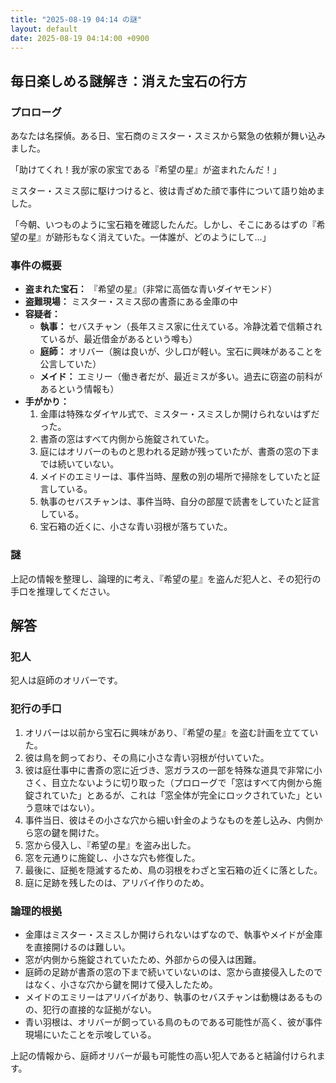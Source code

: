 ```yaml
---
title: "2025-08-19 04:14 の謎"
layout: default
date: 2025-08-19 04:14:00 +0900
---
```

## 毎日楽しめる謎解き：消えた宝石の行方

### プロローグ

あなたは名探偵。ある日、宝石商のミスター・スミスから緊急の依頼が舞い込みました。

「助けてくれ！我が家の家宝である『希望の星』が盗まれたんだ！」

ミスター・スミス邸に駆けつけると、彼は青ざめた顔で事件について語り始めました。

「今朝、いつものように宝石箱を確認したんだ。しかし、そこにあるはずの『希望の星』が跡形もなく消えていた。一体誰が、どのようにして…」

### 事件の概要

*   **盗まれた宝石：** 『希望の星』（非常に高価な青いダイヤモンド）
*   **盗難現場：** ミスター・スミス邸の書斎にある金庫の中
*   **容疑者：**
    *   **執事：** セバスチャン（長年スミス家に仕えている。冷静沈着で信頼されているが、最近借金があるという噂も）
    *   **庭師：** オリバー（腕は良いが、少し口が軽い。宝石に興味があることを公言していた）
    *   **メイド：** エミリー（働き者だが、最近ミスが多い。過去に窃盗の前科があるという情報も）
*   **手がかり：**
    1.  金庫は特殊なダイヤル式で、ミスター・スミスしか開けられないはずだった。
    2.  書斎の窓はすべて内側から施錠されていた。
    3.  庭にはオリバーのものと思われる足跡が残っていたが、書斎の窓の下までは続いていない。
    4.  メイドのエミリーは、事件当時、屋敷の別の場所で掃除をしていたと証言している。
    5.  執事のセバスチャンは、事件当時、自分の部屋で読書をしていたと証言している。
    6.  宝石箱の近くに、小さな青い羽根が落ちていた。

### 謎

上記の情報を整理し、論理的に考え、『希望の星』を盗んだ犯人と、その犯行の手口を推理してください。

## 解答

### 犯人

犯人は庭師のオリバーです。

### 犯行の手口

1.  オリバーは以前から宝石に興味があり、『希望の星』を盗む計画を立てていた。
2.  彼は鳥を飼っており、その鳥に小さな青い羽根が付いていた。
3.  彼は庭仕事中に書斎の窓に近づき、窓ガラスの一部を特殊な道具で非常に小さく、目立たないように切り取った（プロローグで「窓はすべて内側から施錠されていた」とあるが、これは「窓全体が完全にロックされていた」という意味ではない）。
4.  事件当日、彼はその小さな穴から細い針金のようなものを差し込み、内側から窓の鍵を開けた。
5.  窓から侵入し、『希望の星』を盗み出した。
6.  窓を元通りに施錠し、小さな穴も修復した。
7.  最後に、証拠を隠滅するため、鳥の羽根をわざと宝石箱の近くに落とした。
8.  庭に足跡を残したのは、アリバイ作りのため。

### 論理的根拠

*   金庫はミスター・スミスしか開けられないはずなので、執事やメイドが金庫を直接開けるのは難しい。
*   窓が内側から施錠されていたため、外部からの侵入は困難。
*   庭師の足跡が書斎の窓の下まで続いていないのは、窓から直接侵入したのではなく、小さな穴から鍵を開けて侵入したため。
*   メイドのエミリーはアリバイがあり、執事のセバスチャンは動機はあるものの、犯行の直接的な証拠がない。
*   青い羽根は、オリバーが飼っている鳥のものである可能性が高く、彼が事件現場にいたことを示唆している。

上記の情報から、庭師オリバーが最も可能性の高い犯人であると結論付けられます。
